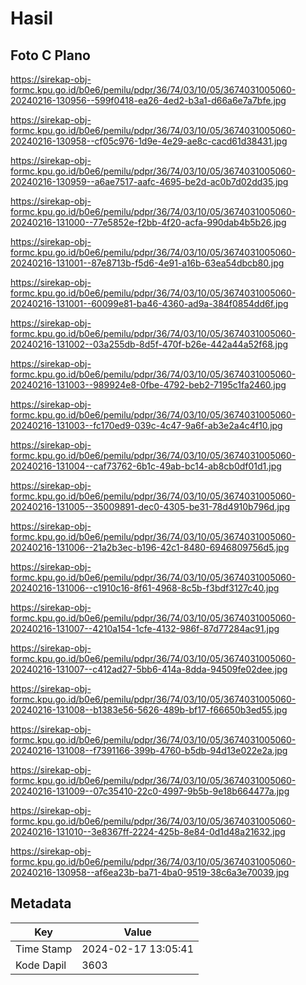 # Hasil

## Foto C Plano

https://sirekap-obj-formc.kpu.go.id/b0e6/pemilu/pdpr/36/74/03/10/05/3674031005060-20240216-130956--599f0418-ea26-4ed2-b3a1-d66a6e7a7bfe.jpg

https://sirekap-obj-formc.kpu.go.id/b0e6/pemilu/pdpr/36/74/03/10/05/3674031005060-20240216-130958--cf05c976-1d9e-4e29-ae8c-cacd61d38431.jpg

https://sirekap-obj-formc.kpu.go.id/b0e6/pemilu/pdpr/36/74/03/10/05/3674031005060-20240216-130959--a6ae7517-aafc-4695-be2d-ac0b7d02dd35.jpg

https://sirekap-obj-formc.kpu.go.id/b0e6/pemilu/pdpr/36/74/03/10/05/3674031005060-20240216-131000--77e5852e-f2bb-4f20-acfa-990dab4b5b26.jpg

https://sirekap-obj-formc.kpu.go.id/b0e6/pemilu/pdpr/36/74/03/10/05/3674031005060-20240216-131001--87e8713b-f5d6-4e91-a16b-63ea54dbcb80.jpg

https://sirekap-obj-formc.kpu.go.id/b0e6/pemilu/pdpr/36/74/03/10/05/3674031005060-20240216-131001--60099e81-ba46-4360-ad9a-384f0854dd6f.jpg

https://sirekap-obj-formc.kpu.go.id/b0e6/pemilu/pdpr/36/74/03/10/05/3674031005060-20240216-131002--03a255db-8d5f-470f-b26e-442a44a52f68.jpg

https://sirekap-obj-formc.kpu.go.id/b0e6/pemilu/pdpr/36/74/03/10/05/3674031005060-20240216-131003--989924e8-0fbe-4792-beb2-7195c1fa2460.jpg

https://sirekap-obj-formc.kpu.go.id/b0e6/pemilu/pdpr/36/74/03/10/05/3674031005060-20240216-131003--fc170ed9-039c-4c47-9a6f-ab3e2a4c4f10.jpg

https://sirekap-obj-formc.kpu.go.id/b0e6/pemilu/pdpr/36/74/03/10/05/3674031005060-20240216-131004--caf73762-6b1c-49ab-bc14-ab8cb0df01d1.jpg

https://sirekap-obj-formc.kpu.go.id/b0e6/pemilu/pdpr/36/74/03/10/05/3674031005060-20240216-131005--35009891-dec0-4305-be31-78d4910b796d.jpg

https://sirekap-obj-formc.kpu.go.id/b0e6/pemilu/pdpr/36/74/03/10/05/3674031005060-20240216-131006--21a2b3ec-b196-42c1-8480-6946809756d5.jpg

https://sirekap-obj-formc.kpu.go.id/b0e6/pemilu/pdpr/36/74/03/10/05/3674031005060-20240216-131006--c1910c16-8f61-4968-8c5b-f3bdf3127c40.jpg

https://sirekap-obj-formc.kpu.go.id/b0e6/pemilu/pdpr/36/74/03/10/05/3674031005060-20240216-131007--4210a154-1cfe-4132-986f-87d77284ac91.jpg

https://sirekap-obj-formc.kpu.go.id/b0e6/pemilu/pdpr/36/74/03/10/05/3674031005060-20240216-131007--c412ad27-5bb6-414a-8dda-94509fe02dee.jpg

https://sirekap-obj-formc.kpu.go.id/b0e6/pemilu/pdpr/36/74/03/10/05/3674031005060-20240216-131008--b1383e56-5626-489b-bf17-f66650b3ed55.jpg

https://sirekap-obj-formc.kpu.go.id/b0e6/pemilu/pdpr/36/74/03/10/05/3674031005060-20240216-131008--f7391166-399b-4760-b5db-94d13e022e2a.jpg

https://sirekap-obj-formc.kpu.go.id/b0e6/pemilu/pdpr/36/74/03/10/05/3674031005060-20240216-131009--07c35410-22c0-4997-9b5b-9e18b664477a.jpg

https://sirekap-obj-formc.kpu.go.id/b0e6/pemilu/pdpr/36/74/03/10/05/3674031005060-20240216-131010--3e8367ff-2224-425b-8e84-0d1d48a21632.jpg

https://sirekap-obj-formc.kpu.go.id/b0e6/pemilu/pdpr/36/74/03/10/05/3674031005060-20240216-130958--af6ea23b-ba71-4ba0-9519-38c6a3e70039.jpg


## Metadata

| Key        | Value               |
| ---------- | ------------------- |
| Time Stamp | 2024-02-17 13:05:41 |
| Kode Dapil | 3603                |



